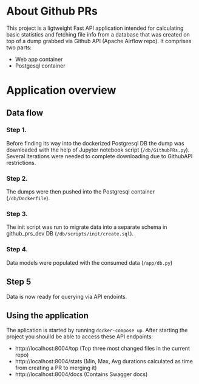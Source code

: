 # About Github PRs

This project is a ligtweight Fast API application intended for calculating basic statistics and fetching file info from a database that was created on top of a dump grabbed via Github API (Apache Airflow repo).
It comprises two parts:

* Web app container
* Postgesql container

# Application overview

## Data flow

### Step 1. 
Before finding its way into the dockerized Postgresql DB the dump was downloaded with the help of Jupyter notebook script (`/db/GithubPRs.py`). Several iterations were needed to complete downloading due to GithubAPI restrictions.

### Step 2.
The dumps were then pushed into the Postgresql container (`/db/Dockerfile`).

### Step 3.
The init script was run to migrate data into a separate schema in github_prs_dev DB (`/db/scripts/init/create.sql`).

### Step 4.
Data models were populated with the consumed data (`/app/db.py`)

## Step 5
Data is now ready for querying via API endoints.

## Using the application

The aplication is started by running `docker-compose up`. After starting the project you shoulld be able to access these API endpoints:

* http://localhost:8004/top (Top three most changed files in the current repo)
* http://localhost:8004/stats (Min, Max, Avg durations calculated as time from creating a PR to merging it)
* http://localhost:8004/docs (Contains Swagger docs)
